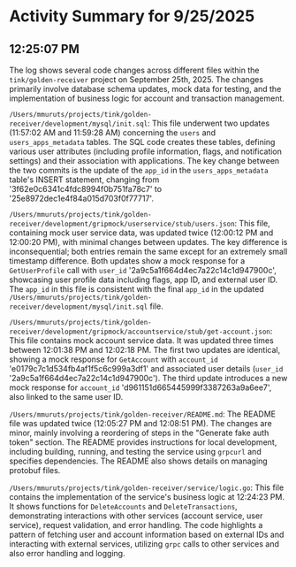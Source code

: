 # Activity Summary for 9/25/2025

## 12:25:07 PM
The log shows several code changes across different files within the `tink/golden-receiver` project on September 25th, 2025.  The changes primarily involve database schema updates, mock data for testing, and the implementation of business logic for account and transaction management.


`/Users/mmuruts/projects/tink/golden-receiver/development/mysql/init.sql`: This file underwent two updates (11:57:02 AM and 11:59:28 AM) concerning the `users` and `users_apps_metadata` tables.  The SQL code creates these tables, defining various user attributes (including profile information, flags, and notification settings) and their association with applications.  The key change between the two commits is the update of the `app_id` in the `users_apps_metadata` table's INSERT statement, changing from '3f62e0c6341c4fdc8994f0b751fa78c7' to '25e8972dec1e4f84a015d703f0f77717'.


`/Users/mmuruts/projects/tink/golden-receiver/development/gripmock/userservice/stub/users.json`: This file, containing mock user service data, was updated twice (12:00:12 PM and 12:00:20 PM), with minimal changes between updates. The key difference is inconsequential; both entries remain the same except for an extremely small timestamp difference. Both updates show a mock response for a `GetUserProfile` call with `user_id` '2a9c5a1f664d4ec7a22c14c1d947900c', showcasing user profile data including flags, app ID, and external user ID. The `app_id` in this file is consistent with the final `app_id` in the updated `/Users/mmuruts/projects/tink/golden-receiver/development/mysql/init.sql` file.


`/Users/mmuruts/projects/tink/golden-receiver/development/gripmock/accountservice/stub/get-account.json`:  This file contains mock account service data. It was updated three times between 12:01:38 PM and 12:02:18 PM. The first two updates are identical, showing a mock response for `GetAccount` with `account_id` 'e0179c7c1d534fb4af1f5c6c999a3df1' and associated user details (`user_id` '2a9c5a1f664d4ec7a22c14c1d947900c'). The third update introduces a new mock response for `account_id` 'd961151d665445999f3387263a9a6ee7', also linked to the same user ID.


`/Users/mmuruts/projects/tink/golden-receiver/README.md`: The README file was updated twice (12:05:27 PM and 12:08:51 PM).  The changes are minor, mainly involving a reordering of steps in the "Generate fake auth token" section.  The README provides instructions for local development, including building, running, and testing the service using `grpcurl` and specifies dependencies.  The README also shows details on managing protobuf files.


`/Users/mmuruts/projects/tink/golden-receiver/service/logic.go`: This file contains the implementation of the service's business logic at 12:24:23 PM. It shows functions for `DeleteAccounts` and `DeleteTransactions`, demonstrating interactions with other services (account service, user service), request validation, and error handling.  The code highlights a pattern of fetching user and account information based on external IDs and interacting with external services, utilizing  `grpc` calls to other services and also error handling and logging.
